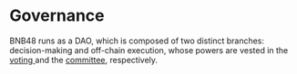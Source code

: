 # Governance

BNB48 runs as a DAO, which is composed of two distinct branches:  decision-making and off-chain execution, whose powers are vested in the [voting ](voting/)and the [committee](committee.md), respectively.
